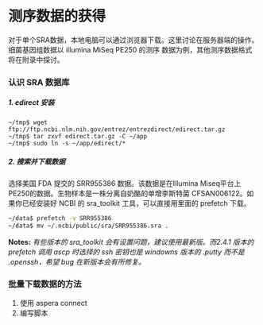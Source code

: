 # 测序数据的获得

对于单个SRA数据，本地电脑可以通过浏览器下载。这里讨论在服务器端的操作。细菌基因组数据以 illumina MiSeq PE250 的测序 数据为例，其他测序数据格式将在附录中探讨。

### 认识 SRA 数据库


##### 1. edirect 安装

```
~/tmp$ wget ftp://ftp.ncbi.nlm.nih.gov/entrez/entrezdirect/edirect.tar.gz
~/tmp$ tar zxvf edirect.tar.gz -C ~/app
~/tmp$ sudo ln -s ~/app/edirect/*
```

##### 2. 搜索并下载数据

选择美国 FDA 提交的 SRR955386 数据。该数据是在Illumina Miseq平台上PE250的数据。生物样本是一株分离自奶酪的单增李斯特菌 CFSAN006122。如果你已经安装好 NCBI 的 sra_toolkit 工具，可以直接用里面的 prefetch 下载。

```bash
~/data$ prefetch -v SRR955386
~/data$ mv ~/.ncbi/public/sra/SRR955386.sra .
```

**Notes:** *有些版本的 sra_toolkit 会有设置问题，建议使用最新版。而2.4.1 版本的 prefetch 调用 ascp 时选择的 ssh 密钥也是 windowns 版本的 .putty 而不是 .openssh，希望 bug 在新版本会有所修复。*

### 批量下载数据的方法

1. 使用 aspera connect
2. 编写脚本
